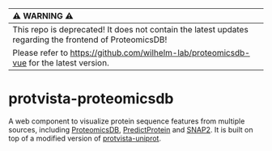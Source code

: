 | :warning: WARNING :warning:         |
|:---------------------------|
| This repo is deprecated! It does not contain the latest updates regarding the frontend of ProteomicsDB! |
| Please refer to https://github.com/wilhelm-lab/proteomicsdb-vue for the latest version. |

# protvista-proteomicsdb
A web component to visualize protein sequence features
from multiple sources, including [ProteomicsDB](https://www.proteomicsdb.org/), 
[PredictProtein](https://open.predictprotein.org/) and [SNAP2](https://www.rostlab.org/services/snap/).
It is built on top of a modified version of 
[protvista-uniprot](https://github.com/ebi-webcomponents/protvista-uniprot).
